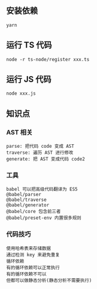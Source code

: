 ## 安装依赖

```
yarn
```

## 运行 TS 代码

```
node -r ts-node/register xxx.ts
```

## 运行 JS 代码

```
node xxx.js
```

## 知识点
### AST 相关
```
parse: 把代码 code 变成 AST
traverse: 遍历 AST 进行修改
generate: 把 AST 变成代码 code2
```
### 工具
```
babel 可以把高级代码翻译为 ES5
@babel/parser
@babel/traverse
@babel/generator
@babel/core 包含前三者
@babel/preset-env 内置很多规则
```
### 代码技巧
```
使用哈希表来存储数据
通过检测 key 来避免重复
循环依赖
有的循环依赖可以正常执行
有的循环依赖不可以
但都可以做静态分析(静态分析不需要执行)
```